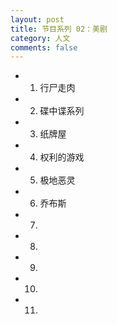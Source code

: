 ```yaml
---
layout: post
title: 节目系列 02：美剧
category: 人文
comments: false
---
```


 
* 0001. 行尸走肉
* 0002. 碟中谍系列
* 0003. 纸牌屋
* 0004. 权利的游戏
* 0005. 极地恶灵
* 0006. 乔布斯
* 0007. 
* 0008. 
* 0009. 
* 0010. 
* 0011. 
